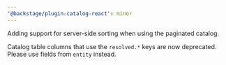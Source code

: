```yaml
---
'@backstage/plugin-catalog-react': minor
---
```


Adding support for server-side sorting when using the paginated catalog.

Catalog table columns that use the `resolved.*` keys are now deprecated. Please use fields from `entity` instead.
